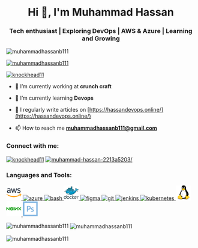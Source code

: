 <h1 align="center">Hi 👋, I'm Muhammad Hassan</h1>
<h3 align="center">Tech enthusiast | Exploring DevOps | AWS & Azure | Learning and Growing</h3>

<p align="left"> <img src="https://komarev.com/ghpvc/?username=muhammadhassanb111&label=Profile%20views&color=0e75b6&style=flat" alt="muhammadhassanb111" /> </p>

<p align="left"> <a href="https://github.com/ryo-ma/github-profile-trophy"><img src="https://github-profile-trophy.vercel.app/?username=muhammadhassanb111" alt="muhammadhassanb111" /></a> </p>

<p align="left"> <a href="https://twitter.com/knockhead11" target="blank"><img src="https://img.shields.io/twitter/follow/knockhead11?logo=twitter&style=for-the-badge" alt="knockhead11" /></a> </p>

- 🔭 I’m currently working at **crunch craft**

- 🌱 I’m currently learning **Devops**

- 📝 I regularly write articles on [https://hassandevops.online/](https://hassandevops.online/)

- 📫 How to reach me **muhammadhassanb111@gmail.com**

<h3 align="left">Connect with me:</h3>
<p align="left">
<a href="https://twitter.com/knockhead11" target="blank"><img align="center" src="https://raw.githubusercontent.com/rahuldkjain/github-profile-readme-generator/master/src/images/icons/Social/twitter.svg" alt="knockhead11" height="30" width="40" /></a>
<a href="https://linkedin.com/in/muhammad-hassan-2213a5203/" target="blank"><img align="center" src="https://raw.githubusercontent.com/rahuldkjain/github-profile-readme-generator/master/src/images/icons/Social/linked-in-alt.svg" alt="muhammad-hassan-2213a5203/" height="30" width="40" /></a>
</p>

<h3 align="left">Languages and Tools:</h3>
<p align="left"> <a href="https://aws.amazon.com" target="_blank" rel="noreferrer"> <img src="https://raw.githubusercontent.com/devicons/devicon/master/icons/amazonwebservices/amazonwebservices-original-wordmark.svg" alt="aws" width="40" height="40"/> </a> <a href="https://azure.microsoft.com/en-in/" target="_blank" rel="noreferrer"> <img src="https://www.vectorlogo.zone/logos/microsoft_azure/microsoft_azure-icon.svg" alt="azure" width="40" height="40"/> </a> <a href="https://www.gnu.org/software/bash/" target="_blank" rel="noreferrer"> <img src="https://www.vectorlogo.zone/logos/gnu_bash/gnu_bash-icon.svg" alt="bash" width="40" height="40"/> </a> <a href="https://www.docker.com/" target="_blank" rel="noreferrer"> <img src="https://raw.githubusercontent.com/devicons/devicon/master/icons/docker/docker-original-wordmark.svg" alt="docker" width="40" height="40"/> </a> <a href="https://www.figma.com/" target="_blank" rel="noreferrer"> <img src="https://www.vectorlogo.zone/logos/figma/figma-icon.svg" alt="figma" width="40" height="40"/> </a> <a href="https://git-scm.com/" target="_blank" rel="noreferrer"> <img src="https://www.vectorlogo.zone/logos/git-scm/git-scm-icon.svg" alt="git" width="40" height="40"/> </a> <a href="https://www.jenkins.io" target="_blank" rel="noreferrer"> <img src="https://www.vectorlogo.zone/logos/jenkins/jenkins-icon.svg" alt="jenkins" width="40" height="40"/> </a> <a href="https://kubernetes.io" target="_blank" rel="noreferrer"> <img src="https://www.vectorlogo.zone/logos/kubernetes/kubernetes-icon.svg" alt="kubernetes" width="40" height="40"/> </a> <a href="https://www.linux.org/" target="_blank" rel="noreferrer"> <img src="https://raw.githubusercontent.com/devicons/devicon/master/icons/linux/linux-original.svg" alt="linux" width="40" height="40"/> </a> <a href="https://www.nginx.com" target="_blank" rel="noreferrer"> <img src="https://raw.githubusercontent.com/devicons/devicon/master/icons/nginx/nginx-original.svg" alt="nginx" width="40" height="40"/> </a> <a href="https://www.photoshop.com/en" target="_blank" rel="noreferrer"> <img src="https://raw.githubusercontent.com/devicons/devicon/master/icons/photoshop/photoshop-line.svg" alt="photoshop" width="40" height="40"/> </a> </p>

<p><img align="left" src="https://github-readme-stats.vercel.app/api/top-langs?username=muhammadhassanb111&show_icons=true&locale=en&layout=compact" alt="muhammadhassanb111" /></p>

<p>&nbsp;<img align="center" src="https://github-readme-stats.vercel.app/api?username=muhammadhassanb111&show_icons=true&locale=en" alt="muhammadhassanb111" /></p>

<p><img align="center" src="https://github-readme-streak-stats.herokuapp.com/?user=muhammadhassanb111&" alt="muhammadhassanb111" /></p>
